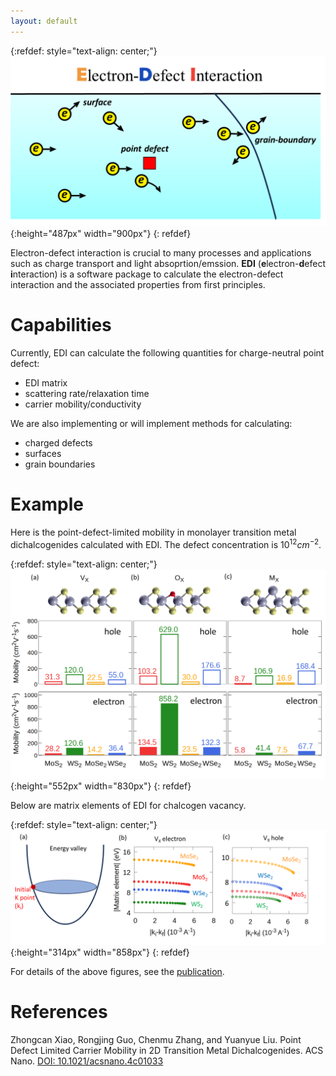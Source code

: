 ```yaml
---
layout: default
---
```



  {:refdef: style="text-align: center;"}
 ![toc](./figs/edi2.png){:height="487px" width="900px"}
  {: refdef}

Electron-defect interaction is crucial to many processes and applications such as charge transport and light absoprtion/emssion. **EDI** (**e**lectron-**d**efect **i**nteraction) is a software package to calculate the electron-defect interaction and the associated properties from first principles. 

# Capabilities

Currently, EDI can calculate the following quantities for charge-neutral point defect:

- EDI matrix
- scattering rate/relaxation time
- carrier mobility/conductivity 

We are also implementing or will implement methods for calculating:

- charged defects
- surfaces
- grain boundaries

# Example

Here is the point-defect-limited mobility in monolayer transition metal dichalcogenides calculated with EDI.
The defect concentration is $10^{12} cm^{-2}$.

  {:refdef: style="text-align: center;"}
   ![fig2](./figs/fig2.png){:height="552px" width="830px"}
  {: refdef}

Below are matrix elements of EDI for chalcogen vacancy.


  {:refdef: style="text-align: center;"}
   ![fig3](./figs/fig3.png){:height="314px" width="858px"}
  {: refdef}

For details of the above figures, see the [publication](https://pubs.acs.org/doi/10.1021/acsnano.4c01033).



# References

 Zhongcan Xiao, Rongjing Guo, Chenmu Zhang, and Yuanyue Liu. Point Defect Limited Carrier Mobility in 2D Transition Metal Dichalcogenides.  ACS Nano.  [DOI: 10.1021/acsnano.4c01033](https://pubs.acs.org/doi/10.1021/acsnano.4c01033)

